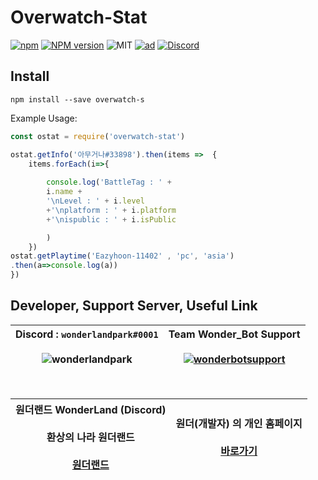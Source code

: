 
# Overwatch-Stat

[![npm](https://img.shields.io/npm/v/npm.svg)](https://www.npmjs.com/package/overwatch-stat)
[![NPM version](https://badge.fury.io/js/overwatch-stat.svg)](https://www.npmjs.com/package/overwatch-stat)
![MIT](https://img.shields.io/dub/l/vibe-d.svg)
[![ad](https://img.shields.io/npm/dt/overwatch-stat.svg)](https://www.npmjs.com/package/wonderlangpark)
[![Discord](https://discordapp.com/api/guilds/512553485766492171/embed.png)](https://invite.gg/wonderbot)


## Install

```
npm install --save overwatch-s
```

Example Usage:
```js
const ostat = require('overwatch-stat')

ostat.getInfo('아무거나#33898').then(items =>  {
    items.forEach(i=>{
        
        console.log('BattleTag : ' + 
        i.name + 
        '\nLevel : ' + i.level
        +'\nplatform : ' + i.platform
        +'\nispublic : ' + i.isPublic

        )
    })
ostat.getPlaytime('Eazyhoon-11402' , 'pc', 'asia')
.then(a=>console.log(a))
})


```

## Developer, Support Server, Useful Link
| Discord : `wonderlandpark#0001`<br><br>![wonderlandpark](https://images-ext-1.discordapp.net/external/4frDYmyzoZMuV--zY7Q0k03_ivPJDLq0PnYBxX9B6WI/https/cdn.discordapp.com/avatars/285185716240252929/a_1f46428b3b326727fbf5fcd5d87c9482.gif?size=256) | Team Wonder_Bot Support<br><br>[![wonderbotsupport](https://discordapp.com/api/guilds/470028725287780352/embed.png?style=banner2)](https://discord.wonderbot.xyz)
|---|---|
<br>

|원더랜드 WonderLand (Discord)<br><br>환상의 나라 원더랜드<br><br>[원더랜드](https://discord.gg/y6Yqeav)  | 원더(개발자) 의 개인 홈페이지<br><br>[바로가기](https://dev.wonderbot.xyz)
|---|---|


